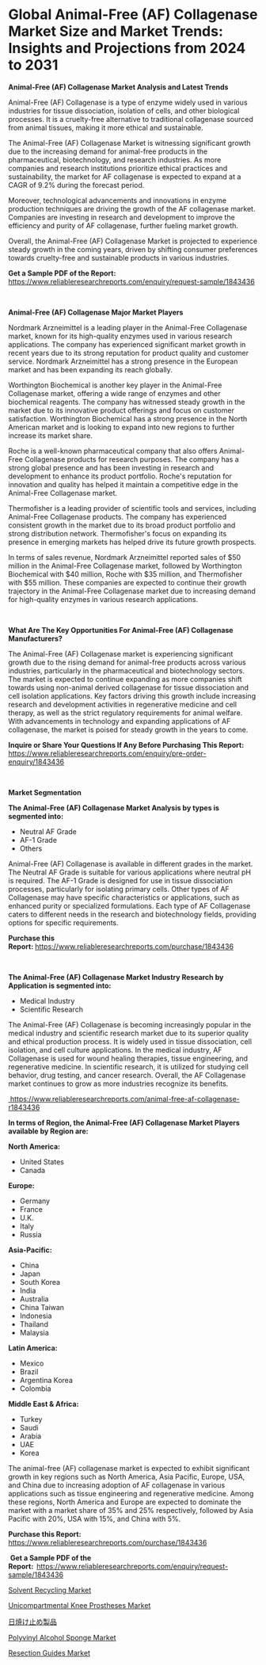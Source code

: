 <p><h1>Global Animal-Free (AF) Collagenase Market Size and Market Trends: Insights and Projections from 2024 to 2031</h1></p><p><strong>Animal-Free (AF) Collagenase Market Analysis and Latest Trends</strong></p>
<p><p>Animal-Free (AF) Collagenase is a type of enzyme widely used in various industries for tissue dissociation, isolation of cells, and other biological processes. It is a cruelty-free alternative to traditional collagenase sourced from animal tissues, making it more ethical and sustainable.</p><p>The Animal-Free (AF) Collagenase Market is witnessing significant growth due to the increasing demand for animal-free products in the pharmaceutical, biotechnology, and research industries. As more companies and research institutions prioritize ethical practices and sustainability, the market for AF collagenase is expected to expand at a CAGR of 9.2% during the forecast period.</p><p>Moreover, technological advancements and innovations in enzyme production techniques are driving the growth of the AF collagenase market. Companies are investing in research and development to improve the efficiency and purity of AF collagenase, further fueling market growth.</p><p>Overall, the Animal-Free (AF) Collagenase Market is projected to experience steady growth in the coming years, driven by shifting consumer preferences towards cruelty-free and sustainable products in various industries.</p></p>
<p><strong>Get a Sample PDF of the Report:&nbsp;</strong> <a href="https://www.reliableresearchreports.com/enquiry/request-sample/1843436">https://www.reliableresearchreports.com/enquiry/request-sample/1843436</a></p>
<p>&nbsp;</p>
<p><strong>Animal-Free (AF) Collagenase Major Market Players</strong></p>
<p><p>Nordmark Arzneimittel is a leading player in the Animal-Free Collagenase market, known for its high-quality enzymes used in various research applications. The company has experienced significant market growth in recent years due to its strong reputation for product quality and customer service. Nordmark Arzneimittel has a strong presence in the European market and has been expanding its reach globally.</p><p>Worthington Biochemical is another key player in the Animal-Free Collagenase market, offering a wide range of enzymes and other biochemical reagents. The company has witnessed steady growth in the market due to its innovative product offerings and focus on customer satisfaction. Worthington Biochemical has a strong presence in the North American market and is looking to expand into new regions to further increase its market share.</p><p>Roche is a well-known pharmaceutical company that also offers Animal-Free Collagenase products for research purposes. The company has a strong global presence and has been investing in research and development to enhance its product portfolio. Roche's reputation for innovation and quality has helped it maintain a competitive edge in the Animal-Free Collagenase market.</p><p>Thermofisher is a leading provider of scientific tools and services, including Animal-Free Collagenase products. The company has experienced consistent growth in the market due to its broad product portfolio and strong distribution network. Thermofisher's focus on expanding its presence in emerging markets has helped drive its future growth prospects.</p><p>In terms of sales revenue, Nordmark Arzneimittel reported sales of $50 million in the Animal-Free Collagenase market, followed by Worthington Biochemical with $40 million, Roche with $35 million, and Thermofisher with $55 million. These companies are expected to continue their growth trajectory in the Animal-Free Collagenase market due to increasing demand for high-quality enzymes in various research applications.</p></p>
<p>&nbsp;</p>
<p><strong>What Are The Key Opportunities For Animal-Free (AF) Collagenase Manufacturers?</strong></p>
<p><p>The Animal-Free (AF) Collagenase market is experiencing significant growth due to the rising demand for animal-free products across various industries, particularly in the pharmaceutical and biotechnology sectors. The market is expected to continue expanding as more companies shift towards using non-animal derived collagenase for tissue dissociation and cell isolation applications. Key factors driving this growth include increasing research and development activities in regenerative medicine and cell therapy, as well as the strict regulatory requirements for animal welfare. With advancements in technology and expanding applications of AF collagenase, the market is poised for steady growth in the years to come.</p></p>
<p><strong>Inquire or Share Your Questions If Any Before Purchasing This Report:</strong> <a href="https://www.reliableresearchreports.com/enquiry/pre-order-enquiry/1843436">https://www.reliableresearchreports.com/enquiry/pre-order-enquiry/1843436</a></p>
<p>&nbsp;</p>
<p><strong>Market Segmentation</strong></p>
<p><strong>The Animal-Free (AF) Collagenase Market Analysis by types is segmented into:</strong></p>
<p><ul><li>Neutral AF Grade</li><li>AF-1 Grade</li><li>Others</li></ul></p>
<p><p>Animal-Free (AF) Collagenase is available in different grades in the market. The Neutral AF Grade is suitable for various applications where neutral pH is required. The AF-1 Grade is designed for use in tissue dissociation processes, particularly for isolating primary cells. Other types of AF Collagenase may have specific characteristics or applications, such as enhanced purity or specialized formulations. Each type of AF Collagenase caters to different needs in the research and biotechnology fields, providing options for specific requirements.</p></p>
<p><strong>Purchase this Report:&nbsp;</strong><a href="https://www.reliableresearchreports.com/purchase/1843436">https://www.reliableresearchreports.com/purchase/1843436</a></p>
<p>&nbsp;</p>
<p><strong>The Animal-Free (AF) Collagenase Market Industry Research by Application is segmented into:</strong></p>
<p><ul><li>Medical Industry</li><li>Scientific Research</li></ul></p>
<p><p>The Animal-Free (AF) Collagenase is becoming increasingly popular in the medical industry and scientific research market due to its superior quality and ethical production process. It is widely used in tissue dissociation, cell isolation, and cell culture applications. In the medical industry, AF Collagenase is used for wound healing therapies, tissue engineering, and regenerative medicine. In scientific research, it is utilized for studying cell behavior, drug testing, and cancer research. Overall, the AF Collagenase market continues to grow as more industries recognize its benefits.</p></p>
<p><a href="https://www.reliableresearchreports.com/animal-free-af-collagenase-r1843436">&nbsp;https://www.reliableresearchreports.com/animal-free-af-collagenase-r1843436</a></p>
<p><strong>In terms of Region, the Animal-Free (AF) Collagenase Market Players available by Region are:</strong></p>
<p>
    <p> <strong> North America: </strong>
        <ul>
            <li>United States</li>
            <li>Canada</li>
        </ul>
        </p> 
    <p> <strong> Europe: </strong>
        <ul>
            <li>Germany</li>
            <li>France</li>
            <li>U.K.</li>
            <li>Italy</li>
            <li>Russia</li>
        </ul>
        </p> 
    <p> <strong> Asia-Pacific: </strong>
        <ul>
            <li>China</li>
            <li>Japan</li>
            <li>South Korea</li>
            <li>India</li>
            <li>Australia</li>
            <li>China Taiwan</li>
            <li>Indonesia</li>
            <li>Thailand</li>
            <li>Malaysia</li>
        </ul>
        </p> 
    <p> <strong> Latin America: </strong>
        <ul>
            <li>Mexico</li>
            <li>Brazil</li>
            <li>Argentina Korea</li>
            <li>Colombia</li>
        </ul>
        </p> 
    <p> <strong> Middle East & Africa: </strong>
        <ul>
            <li>Turkey</li>
            <li>Saudi</li>
            <li>Arabia</li>
            <li>UAE</li>
            <li>Korea</li>
        </ul>
    </p>
    </p>
<p><p>The animal-free (AF) collagenase market is expected to exhibit significant growth in key regions such as North America, Asia Pacific, Europe, USA, and China due to increasing adoption of AF collagenase in various applications such as tissue engineering and regenerative medicine. Among these regions, North America and Europe are expected to dominate the market with a market share of 35% and 25% respectively, followed by Asia Pacific with 20%, USA with 15%, and China with 5%.</p></p>
<p><strong>Purchase this Report: </strong><a href="https://www.reliableresearchreports.com/purchase/1843436">https://www.reliableresearchreports.com/purchase/1843436</a></p>
<p>&nbsp;<strong>Get a Sample PDF of the Report:&nbsp;&nbsp;</strong><a href="https://www.reliableresearchreports.com/enquiry/request-sample/1843436">https://www.reliableresearchreports.com/enquiry/request-sample/1843436</a></p>
<p><strong></strong></p>
<p><p><a href="https://www.linkedin.com/pulse/solvent-recycling-market-global-share-ranking-overall-sales-8lvif?trackingId=HnbOXI9gTOWEjG6rdl%2BAMw%3D%3D">Solvent Recycling Market</a></p><p><a href="https://github.com/LarryPearsongXXfvf/Market-Research-Report-List-1/blob/main/unicompartmental-knee-prostheses-market.md">Unicompartmental Knee Prostheses Market</a></p><p><a href="https://medium.com/@skylarreilly36/%E6%97%A5%E7%84%BC%E3%81%91%E6%AD%A2%E3%82%81%E8%A3%BD%E5%93%81%E5%B8%82%E5%A0%B4%E3%81%AE%E8%A6%8F%E6%A8%A1-%E6%88%90%E9%95%B7-%E5%B8%82%E5%A0%B4%E3%82%BB%E3%82%B0%E3%83%A1%E3%83%B3%E3%83%86%E3%83%BC%E3%82%B7%E3%83%A7%E3%83%B3%E3%81%8A%E3%82%88%E3%81%B3%E5%9C%B0%E5%9F%9F%E5%88%A5%E3%82%A4%E3%83%B3%E3%82%B5%E3%82%A4%E3%83%88%E3%81%AB%E3%82%88%E3%82%8B%E7%94%A3%E6%A5%AD%E5%88%86%E6%9E%90-2031%E5%B9%B4%E3%81%BE%E3%81%A7%E3%81%AE%E4%BA%88%E6%B8%AC-f07217bddfdc">日焼け止め製品</a></p><p><a href="https://www.linkedin.com/pulse/polyvinyl-alcohol-sponge-market-size-share-trends-analysis-acfqf?trackingId=my1KFUpeSOKc4yqxPcaEIg%3D%3D">Polyvinyl Alcohol Sponge Market</a></p><p><a href="https://github.com/brendafegmorris532/Market-Research-Report-List-2/blob/main/resection-guides-market.md">Resection Guides Market</a></p></p>